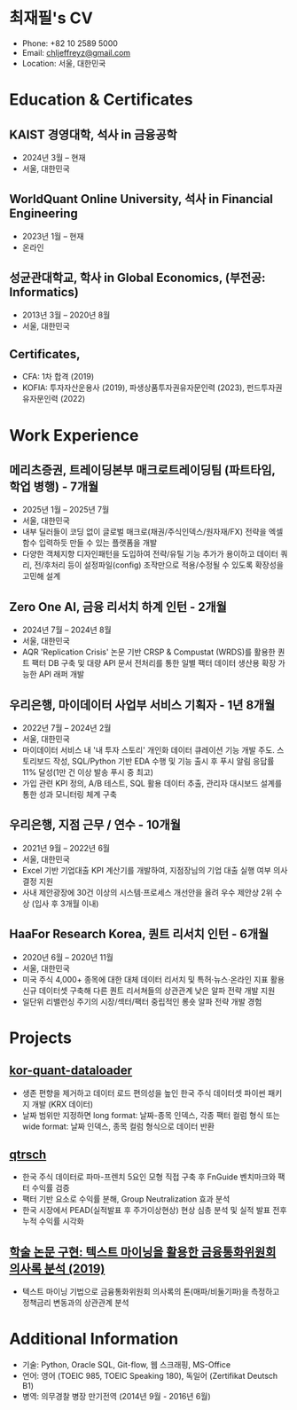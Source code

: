 # 최재필's CV

- Phone: +82 10 2589 5000
- Email: [chljeffreyz@gmail.com](mailto:chljeffreyz@gmail.com)
- Location: 서울, 대한민국


# Education & Certificates

## KAIST 경영대학, 석사 in 금융공학

- 2024년 3월 – 현재
- 서울, 대한민국

## WorldQuant Online University, 석사 in Financial Engineering

- 2023년 1월 – 현재
- 온라인

## 성균관대학교, 학사 in Global Economics, (부전공: Informatics)

- 2013년 3월 – 2020년 8월
- 서울, 대한민국

## Certificates, 

- CFA: 1차 합격 (2019)
- KOFIA: 투자자산운용사 (2019), 파생상품투자권유자문인력 (2023), 펀드투자권유자문인력 (2022)

# Work Experience

## 메리츠증권, 트레이딩본부 매크로트레이딩팀 (파트타임, 학업 병행) - 7개월

- 2025년 1월 – 2025년 7월
- 서울, 대한민국
- 내부 딜러들이 코딩 없이 글로벌 매크로(채권/주식인덱스/원자재/FX) 전략을 엑셀 함수 입력하듯 만들 수 있는 플랫폼을 개발
- 다양한 객체지향 디자인패턴을 도입하여 전략/유틸 기능 추가가 용이하고 데이터 쿼리, 전/후처리 등이 설정파일(config) 조작만으로 적용/수정될 수 있도록 확장성을 고민해 설계

## Zero One AI, 금융 리서치 하계 인턴 - 2개월

- 2024년 7월 – 2024년 8월
- 서울, 대한민국
- AQR 'Replication Crisis' 논문 기반 CRSP & Compustat (WRDS)를 활용한 퀀트 팩터 DB 구축 및 대량 API 문서 전처리를 통한 일별 팩터 데이터 생산용 확장 가능한 API 래퍼 개발

## 우리은행, 마이데이터 사업부 서비스 기획자 - 1년 8개월

- 2022년 7월 – 2024년 2월
- 서울, 대한민국
- 마이데이터 서비스 내 '내 투자 스토리' 개인화 데이터 큐레이션 기능 개발 주도. 스토리보드 작성, SQL/Python 기반 EDA 수행 및 기능 출시 후 푸시 알림 응답률 11% 달성(1만 건 이상 발송 푸시 중 최고)
- 가입 관련 KPI 정의, A/B 테스트, SQL 활용 데이터 추출, 관리자 대시보드 설계를 통한 성과 모니터링 체계 구축

## 우리은행, 지점 근무 / 연수 - 10개월

- 2021년 9월 – 2022년 6월
- 서울, 대한민국
- Excel 기반 기업대출 KPI 계산기를 개발하여, 지점장님의 기업 대출 실행 여부 의사결정 지원
- 사내 제안광장에 30건 이상의 시스템·프로세스 개선안을 올려 우수 제안상 2위 수상 (입사 후 3개월 이내)

## HaaFor Research Korea, 퀀트 리서치 인턴 - 6개월

- 2020년 6월 – 2020년 11월
- 서울, 대한민국
- 미국 주식 4,000+ 종목에 대한 대체 데이터 리서치 및 특허·뉴스·온라인 지표 활용 신규 데이터셋 구축해 다른 퀀트 리서쳐들의 상관관계 낮은 알파 전략 개발 지원
- 일단위 리밸런싱 주기의 시장/섹터/팩터 중립적인 롱숏 알파 전략 개발 경험

# Projects

## [kor-quant-dataloader](https://www.placeholder.com/projects/1)

- 생존 편향을 제거하고 데이터 로드 편의성을 높인 한국 주식 데이터셋 파이썬 패키지 개발 (KRX 데이터)
- 날짜 범위만 지정하면 long format: 날짜-종목 인덱스, 각종 팩터 컬럼 형식 또는 wide format: 날짜 인덱스, 종목 컬럼 형식으로 데이터 반환

## [qtrsch](https://www.placeholder.com/projects/2)

- 한국 주식 데이터로 파마-프렌치 5요인 모형 직접 구축 후 FnGuide 벤치마크와 팩터 수익률 검증
- 팩터 기반 요소로 수익률 분해, Group Neutralization 효과 분석
- 한국 시장에서 PEAD(실적발표 후 주가이상현상) 현상 심층 분석 및 실적 발표 전후 누적 수익률 시각화

## [학술 논문 구현: 텍스트 마이닝을 활용한 금융통화위원회 의사록 분석 (2019)](https://www.placeholder.com/projects/3)

- 텍스트 마이닝 기법으로 금융통화위원회 의사록의 톤(매파/비둘기파)을 측정하고 정책금리 변동과의 상관관계 분석

# Additional Information

- 기술: Python, Oracle SQL, Git-flow, 웹 스크래핑, MS-Office
- 언어: 영어 (TOEIC 985, TOEIC Speaking 180), 독일어 (Zertifikat Deutsch B1)
- 병역: 의무경찰 병장 만기전역 (2014년 9월 - 2016년 6월)
